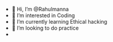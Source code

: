 - 👋 Hi, I’m @Rahulmanna
- 👀 I’m interested in Coding 
- 🌱 I’m currently learning Ethical hacking 
- 💞️ I’m looking to do practice
- 

<!---
rahulmana109/rahulmana109 is a ✨ special ✨ repository because its `README.md` (this file) appears on your GitHub profile.
You can click the Preview link to take a look at your changes.
--->

